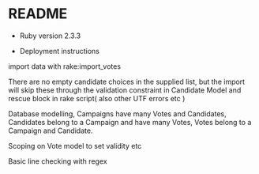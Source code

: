 # README

* Ruby version 2.3.3

* Deployment instructions

import data with rake:import_votes

There are no empty candidate choices in the supplied list, but the import will skip these through the validation constraint in Candidate Model and rescue block in rake script( also other UTF errors etc )

Database modelling, Campaigns have many Votes and Candidates, Candidates belong to a Campaign and have many Votes, Votes belong to a Campaign and Candidate.

Scoping on Vote model to set validity etc

Basic line checking with regex
